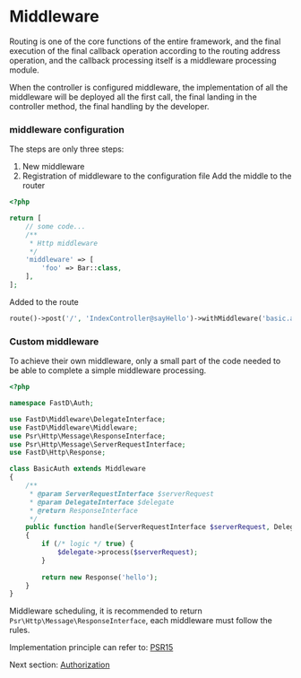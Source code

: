 # Middleware

Routing is one of the core functions of the entire framework, and the final execution of the final callback operation according to the routing address operation, and the callback processing itself is a middleware processing module.

When the controller is configured middleware, the implementation of all the middleware will be deployed all the first call, the final landing in the controller method, the final handling by the developer.

### middleware configuration

The steps are only three steps:

1. New middleware
2. Registration of middleware to the configuration file
Add the middle to the router

```php
<?php

return [
    // some code...
    /**
     * Http middleware
     */
    'middleware' => [
        'foo' => Bar::class,
    ],
];
```

Added to the route

```php
route()->post('/', 'IndexController@sayHello')->withMiddleware('basic.auth');
```

### Custom middleware

To achieve their own middleware, only a small part of the code needed to be able to complete a simple middleware processing.

```php
<?php

namespace FastD\Auth;

use FastD\Middleware\DelegateInterface;
use FastD\Middleware\Middleware;
use Psr\Http\Message\ResponseInterface;
use Psr\Http\Message\ServerRequestInterface;
use FastD\Http\Response;

class BasicAuth extends Middleware
{
    /**
     * @param ServerRequestInterface $serverRequest
     * @param DelegateInterface $delegate
     * @return ResponseInterface
     */
    public function handle(ServerRequestInterface $serverRequest, DelegateInterface $delegate)
    {
        if (/* logic */ true) {
            $delegate->process($serverRequest);
        }
        
        return new Response('hello');
    }
}
```

Middleware scheduling, it is recommended to return `Psr\Http\Message\ResponseInterface`, each middleware must follow the rules.

Implementation principle can refer to: [PSR15](https://github.com/php-fig/fig-standards/blob/master/proposed/http-middleware)

Next section: [Authorization](en/3.2/basic/2-6-authorization.md)